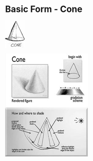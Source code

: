 # Basic Form - Cone

![Cone](https://github.com/vanHeemstraDesigns/photoshop-hello-world/blob/master/forms/cone/cone.png?raw=true "Cone")

![Cone Shading](https://github.com/vanHeemstraDesigns/photoshop-hello-world/blob/master/forms/cone/cone-shading.png?raw=true "Cone Shading")

